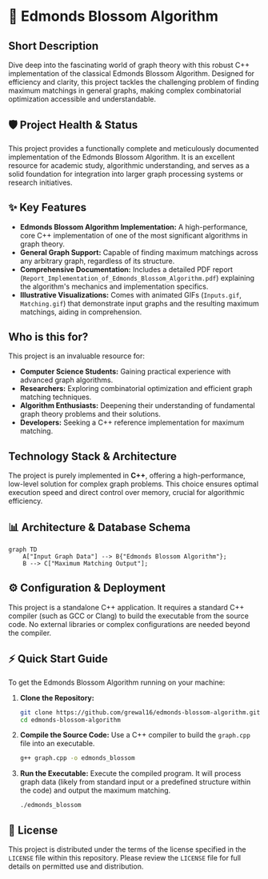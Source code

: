 # 🚀 Edmonds Blossom Algorithm

## Short Description
Dive deep into the fascinating world of graph theory with this robust C++ implementation of the classical Edmonds Blossom Algorithm. Designed for efficiency and clarity, this project tackles the challenging problem of finding maximum matchings in general graphs, making complex combinatorial optimization accessible and understandable.

## 🛡️ Project Health & Status
This project provides a functionally complete and meticulously documented implementation of the Edmonds Blossom Algorithm. It is an excellent resource for academic study, algorithmic understanding, and serves as a solid foundation for integration into larger graph processing systems or research initiatives.

## ✨ Key Features
*   **Edmonds Blossom Algorithm Implementation:** A high-performance, core C++ implementation of one of the most significant algorithms in graph theory.
*   **General Graph Support:** Capable of finding maximum matchings across any arbitrary graph, regardless of its structure.
*   **Comprehensive Documentation:** Includes a detailed PDF report (`Report_Implementation_of_Edmonds_Blossom_Algorithm.pdf`) explaining the algorithm's mechanics and implementation specifics.
*   **Illustrative Visualizations:** Comes with animated GIFs (`Inputs.gif`, `Matching.gif`) that demonstrate input graphs and the resulting maximum matchings, aiding in comprehension.

## Who is this for?
This project is an invaluable resource for:
*   **Computer Science Students:** Gaining practical experience with advanced graph algorithms.
*   **Researchers:** Exploring combinatorial optimization and efficient graph matching techniques.
*   **Algorithm Enthusiasts:** Deepening their understanding of fundamental graph theory problems and their solutions.
*   **Developers:** Seeking a C++ reference implementation for maximum matching.

## Technology Stack & Architecture
The project is purely implemented in **C++**, offering a high-performance, low-level solution for complex graph problems. This choice ensures optimal execution speed and direct control over memory, crucial for algorithmic efficiency.

## 📊 Architecture & Database Schema
```mermaid
graph TD
    A["Input Graph Data"] --> B{"Edmonds Blossom Algorithm"};
    B --> C["Maximum Matching Output"];
```

## ⚙️ Configuration & Deployment
This project is a standalone C++ application. It requires a standard C++ compiler (such as GCC or Clang) to build the executable from the source code. No external libraries or complex configurations are needed beyond the compiler.

## ⚡ Quick Start Guide
To get the Edmonds Blossom Algorithm running on your machine:

1.  **Clone the Repository:**
    ```bash
    git clone https://github.com/grewal16/edmonds-blossom-algorithm.git
    cd edmonds-blossom-algorithm
    ```

2.  **Compile the Source Code:**
    Use a C++ compiler to build the `graph.cpp` file into an executable.
    ```bash
    g++ graph.cpp -o edmonds_blossom
    ```

3.  **Run the Executable:**
    Execute the compiled program. It will process graph data (likely from standard input or a predefined structure within the code) and output the maximum matching.
    ```bash
    ./edmonds_blossom
    ```

## 📜 License
This project is distributed under the terms of the license specified in the `LICENSE` file within this repository. Please review the `LICENSE` file for full details on permitted use and distribution.